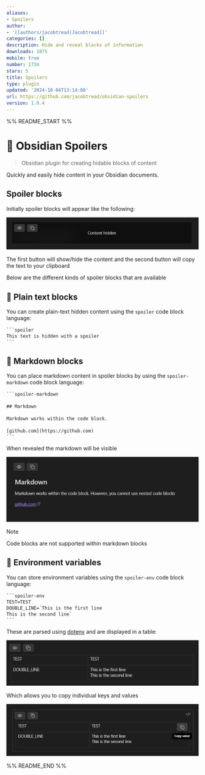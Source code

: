 ```yaml
---
aliases:
- Spoilers
author:
- '[[authors/jacobtread|Jacobtread]]'
categories: []
description: Hide and reveal blocks of information
downloads: 1075
mobile: true
number: 1734
stars: 5
title: Spoilers
type: plugin
updated: '2024-10-04T13:14:08'
url: https://github.com/jacobtread/obsidian-spoilers
version: 1.0.4
---
```


%% README_START %%

# 🫣 Obsidian Spoilers

> Obsidian plugin for creating hidable blocks of content

Quickly and easily hide content in your Obsidian documents.

## Spoiler blocks

Initially spoiler blocks will appear like the following:

![Plain text spoiler](https://raw.githubusercontent.com/jacobtread/obsidian-spoilers/HEAD/images/spoiler-plain-text.png)

The first button will show/hide the content and the second button will copy the text to your clipboard

Below are the different kinds of spoiler blocks that are available

## 📄 Plain text blocks

You can create plain-text hidden content using the `spoiler` code block language:

````
```spoiler
This text is hidden with a spoiler
```
````

## 🔮 Markdown blocks

You can place markdown content in spoiler blocks by using the `spoiler-markdown` code block language:


````
```spoiler-markdown

## Markdown 

Markdown works within the code block.

[github.com](https://github.com)
```
````

When revealed the markdown will be visible

![Markdown spiler](https://raw.githubusercontent.com/jacobtread/obsidian-spoilers/HEAD/images/spoiler-markdown.png)

> [!NOTE]
> Code blocks are not supported within markdown blocks 


## 🔑 Environment variables

You can store environment variables using the `spoiler-env` code block language:

````
```spoiler-env
TEST=TEST
DOUBLE_LINE=`This is the first line
This is the second line`
```
````

These are parsed using [dotenv](https://www.npmjs.com/package/dotenv) and are displayed in a table:

![alt text](https://raw.githubusercontent.com/jacobtread/obsidian-spoilers/HEAD/images/env-1.png)

Which allows you to copy individual keys and values

![alt text](https://raw.githubusercontent.com/jacobtread/obsidian-spoilers/HEAD/images/env-2.png)

%% README_END %%